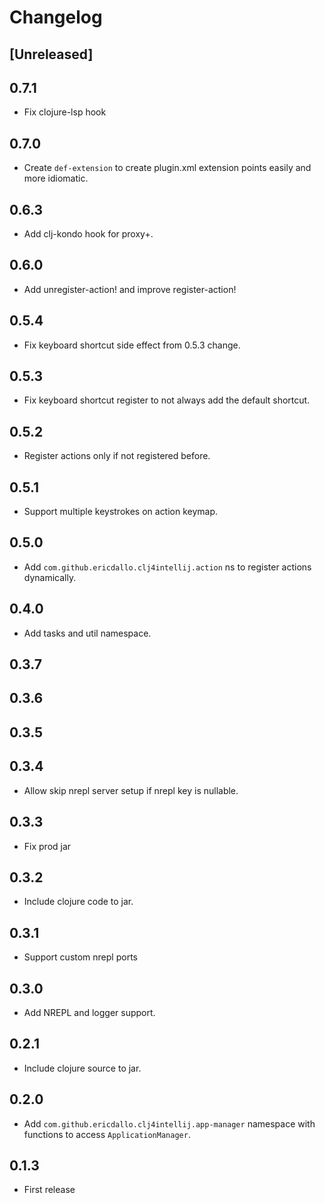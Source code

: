 # Changelog

## [Unreleased]

## 0.7.1

- Fix clojure-lsp hook

## 0.7.0

- Create `def-extension` to create plugin.xml extension points easily and more idiomatic.

## 0.6.3

- Add clj-kondo hook for proxy+.

## 0.6.0

- Add unregister-action! and improve register-action!

## 0.5.4

- Fix keyboard shortcut side effect from 0.5.3 change.

## 0.5.3

- Fix keyboard shortcut register to not always add the default shortcut.

## 0.5.2

- Register actions only if not registered before.

## 0.5.1

- Support multiple keystrokes on action keymap.

## 0.5.0

- Add `com.github.ericdallo.clj4intellij.action` ns to register actions dynamically.

## 0.4.0

- Add tasks and util namespace.

## 0.3.7

## 0.3.6

## 0.3.5

## 0.3.4

- Allow skip nrepl server setup if nrepl key is nullable.

## 0.3.3

- Fix prod jar

## 0.3.2

- Include clojure code to jar.

## 0.3.1

- Support custom nrepl ports

## 0.3.0

- Add NREPL and logger support.

## 0.2.1

- Include clojure source to jar.

## 0.2.0

- Add `com.github.ericdallo.clj4intellij.app-manager` namespace with functions to access `ApplicationManager`.

## 0.1.3

- First release

